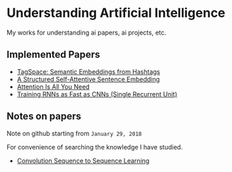 # Understanding Artificial Intelligence

My works for understanding ai papers, ai projects, etc.

## Implemented Papers

- [TagSpace: Semantic Embeddings from Hashtags](https://github.com/flrngel/TagSpace-tensorflow)
- [A Structured Self-Attentive Sentence Embedding](https://github.com/flrngel/Self-Attentive-tensorflow)
- [Attention Is All You Need](https://github.com/flrngel/Transformer-tensorflow)
- [Training RNNs as Fast as CNNs (Single Recurrent Unit)](https://github.com/flrngel/Transformer-tensorflow)

## Notes on papers

Note on github starting from `January 29, 2018`

For convenience of searching the knowledge I have studied.

- [Convolution Sequence to Sequence Learning](https://github.com/flrngel/understanding-ai/issues/1)
